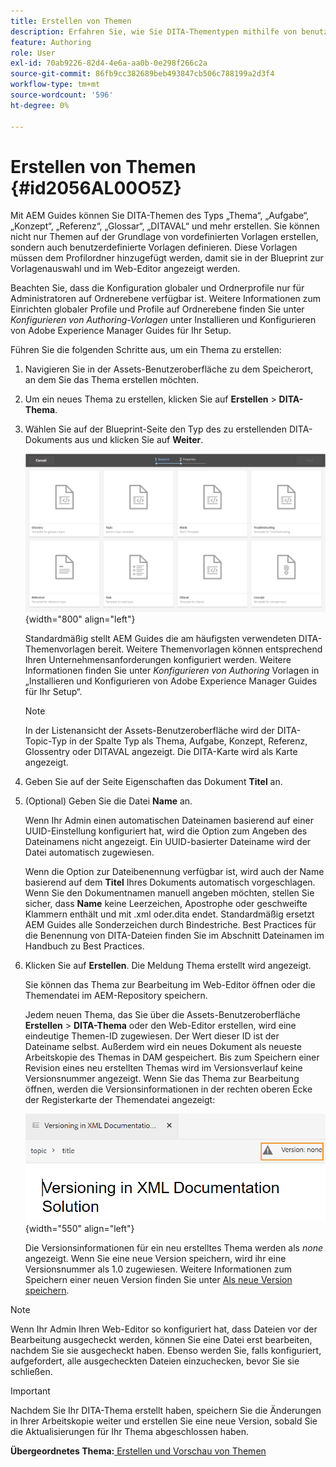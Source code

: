 ```yaml
---
title: Erstellen von Themen
description: Erfahren Sie, wie Sie DITA-Thementypen mithilfe von benutzerdefinierten Vorlagen im Web-Editor von AEM Guides erstellen.
feature: Authoring
role: User
exl-id: 70ab9226-82d4-4e6a-aa0b-0e298f266c2a
source-git-commit: 86fb9cc382689beb493847cb506c788199a2d3f4
workflow-type: tm+mt
source-wordcount: '596'
ht-degree: 0%

---
```


# Erstellen von Themen {#id2056AL00O5Z}

Mit AEM Guides können Sie DITA-Themen des Typs „Thema“, „Aufgabe“, „Konzept“, „Referenz“, „Glossar“, „DITAVAL“ und mehr erstellen. Sie können nicht nur Themen auf der Grundlage von vordefinierten Vorlagen erstellen, sondern auch benutzerdefinierte Vorlagen definieren. Diese Vorlagen müssen dem Profilordner hinzugefügt werden, damit sie in der Blueprint zur Vorlagenauswahl und im Web-Editor angezeigt werden.

Beachten Sie, dass die Konfiguration globaler und Ordnerprofile nur für Administratoren auf Ordnerebene verfügbar ist. Weitere Informationen zum Einrichten globaler Profile und Profile auf Ordnerebene finden Sie unter *Konfigurieren von Authoring-Vorlagen* unter Installieren und Konfigurieren von Adobe Experience Manager Guides für Ihr Setup.

Führen Sie die folgenden Schritte aus, um ein Thema zu erstellen:

1. Navigieren Sie in der Assets-Benutzeroberfläche zu dem Speicherort, an dem Sie das Thema erstellen möchten.

1. Um ein neues Thema zu erstellen, klicken Sie auf **Erstellen** \> **DITA-Thema**.

1. Wählen Sie auf der Blueprint-Seite den Typ des zu erstellenden DITA-Dokuments aus und klicken Sie auf **Weiter**.

   ![](images/create_dita_topic.png){width="800" align="left"}

   Standardmäßig stellt AEM Guides die am häufigsten verwendeten DITA-Themenvorlagen bereit. Weitere Themenvorlagen können entsprechend Ihren Unternehmensanforderungen konfiguriert werden. Weitere Informationen finden Sie unter *Konfigurieren von Authoring* Vorlagen in „Installieren und Konfigurieren von Adobe Experience Manager Guides für Ihr Setup“.

   >[!NOTE]
   >
   > In der Listenansicht der Assets-Benutzeroberfläche wird der DITA-Topic-Typ in der Spalte Typ als Thema, Aufgabe, Konzept, Referenz, Glossentry oder DITAVAL angezeigt. Die DITA-Karte wird als Karte angezeigt.

1. Geben Sie auf der Seite Eigenschaften das Dokument **Titel** an.

1. \(Optional\) Geben Sie die Datei **Name** an.

   Wenn Ihr Admin einen automatischen Dateinamen basierend auf einer UUID-Einstellung konfiguriert hat, wird die Option zum Angeben des Dateinamens nicht angezeigt. Ein UUID-basierter Dateiname wird der Datei automatisch zugewiesen.

   Wenn die Option zur Dateibenennung verfügbar ist, wird auch der Name basierend auf dem **Titel** Ihres Dokuments automatisch vorgeschlagen. Wenn Sie den Dokumentnamen manuell angeben möchten, stellen Sie sicher, dass **Name** keine Leerzeichen, Apostrophe oder geschweifte Klammern enthält und mit .xml oder.dita endet. Standardmäßig ersetzt AEM Guides alle Sonderzeichen durch Bindestriche. Best Practices für die Benennung von DITA-Dateien finden Sie im Abschnitt Dateinamen im Handbuch zu Best Practices.

1. Klicken Sie auf **Erstellen**. Die Meldung Thema erstellt wird angezeigt.

   Sie können das Thema zur Bearbeitung im Web-Editor öffnen oder die Themendatei im AEM-Repository speichern.

   Jedem neuen Thema, das Sie über die Assets-Benutzeroberfläche **Erstellen** \> **DITA-Thema** oder den Web-Editor erstellen, wird eine eindeutige Themen-ID zugewiesen. Der Wert dieser ID ist der Dateiname selbst. Außerdem wird ein neues Dokument als neueste Arbeitskopie des Themas in DAM gespeichert. Bis zum Speichern einer Revision eines neu erstellten Themas wird im Versionsverlauf keine Versionsnummer angezeigt. Wenn Sie das Thema zur Bearbeitung öffnen, werden die Versionsinformationen in der rechten oberen Ecke der Registerkarte der Themendatei angezeigt:

   ![](images/topic-version-none_cs.png){width="550" align="left"}

   Die Versionsinformationen für ein neu erstelltes Thema werden als *none* angezeigt. Wenn Sie eine neue Version speichern, wird ihr eine Versionsnummer als 1.0 zugewiesen. Weitere Informationen zum Speichern einer neuen Version finden Sie unter [Als neue Version speichern](web-editor-features.md#save-as-new-version-id209ME400GXA).


>[!NOTE]
>
> Wenn Ihr Admin Ihren Web-Editor so konfiguriert hat, dass Dateien vor der Bearbeitung ausgecheckt werden, können Sie eine Datei erst bearbeiten, nachdem Sie sie ausgecheckt haben. Ebenso werden Sie, falls konfiguriert, aufgefordert, alle ausgecheckten Dateien einzuchecken, bevor Sie sie schließen.

>[!IMPORTANT]
>
> Nachdem Sie Ihr DITA-Thema erstellt haben, speichern Sie die Änderungen in Ihrer Arbeitskopie weiter und erstellen Sie eine neue Version, sobald Sie die Aktualisierungen für Ihr Thema abgeschlossen haben.

**Übergeordnetes Thema:**[ Erstellen und Vorschau von Themen](create-preview-topics.md)
